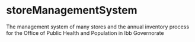 # storeManagementSystem
The management system of many stores and the annual inventory process for the Office of Public Health and Population in Ibb Governorate

